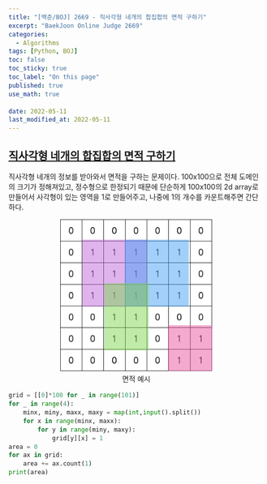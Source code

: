 ```yaml
---
title: "[백준/BOJ] 2669 - 직사각형 네개의 합집합의 면적 구하기"
excerpt: "BaekJoon Online Judge 2669"
categories:
  - Algorithms
tags: [Python, BOJ]
toc: false
toc_sticky: true
toc_label: "On this page"
published: true
use_math: true

date: 2022-05-11
last_modified_at: 2022-05-11
---
```


## [직사각형 네개의 합집합의 면적 구하기](https://www.acmicpc.net/problem/2669)
직사각형 네개의 정보를 받아와서 면적을 구하는 문제이다.
100x100으로 전체 도메인의 크기가 정해져있고, 정수형으로 한정되기 때문에 단순하게 100x100의 2d array로 만들어서
사각형이 있는 영역을 1로 만들어주고, 나중에 1의 개수를 카운트해주면 간단하다.

<center>
<figure style="width: 60%"> <img src="/Images/Algorithms/boj2699-grid.jpg" alt="BOJ 2699"/>
<figcaption>면적 예시</figcaption>
</figure>
</center>

```python
grid = [[0]*100 for _ in range(101)]
for _ in range(4):
    minx, miny, maxx, maxy = map(int,input().split())
    for x in range(minx, maxx):
        for y in range(miny, maxy):
            grid[y][x] = 1
area = 0
for ax in grid:
    area += ax.count(1)
print(area)
```